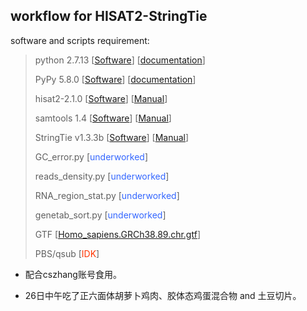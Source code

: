 ## workflow for HISAT2-StringTie

software and scripts requirement:



> python 2.7.13 [[Software](https://www.python.org/)] [[documentation](https://docs.python.org/2/)]
> 
> PyPy 5.8.0 [[Software](http://pypy.org/)] [[documentation](http://doc.pypy.org/en/latest/)]
> 
> hisat2-2.1.0 [[Software](http://ccb.jhu.edu/software/hisat2/index.shtml)] [[Manual](http://ccb.jhu.edu/software/hisat2/manual.shtml)]
> 
> samtools 1.4 [[Software](http://www.htslib.org/)] [[Manual](http://www.htslib.org/doc/samtools-1.4.html)]
> 
> StringTie v1.3.3b [[Software](http://ccb.jhu.edu/software/stringtie/index.shtml)] [[Manual](http://ccb.jhu.edu/software/stringtie/index.shtml?t=manual)]
> 
> GC_error.py [<font color=#3366FF>underworked</font>]
> 
> reads_density.py [<font color=#3366FF>underworked</font>]
> 
> RNA\_region\_stat.py [<font color=#3366FF>underworked</font>]
> 
> genetab_sort.py [<font color=#3366FF>underworked</font>]
> 
> GTF [[Homo_sapiens.GRCh38.89.chr.gtf](ftp://ftp.ensembl.org/pub/release-89/gtf/homo_sapiens/Homo_sapiens.GRCh38.89.chr.gtf)]
> 
> PBS/qsub [<font color=#FF3300>IDK</font>]

* 配合cszhang账号食用。

* 26日中午吃了正六面体胡萝卜鸡肉、胶体态鸡蛋混合物 and 土豆切片。


